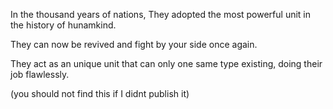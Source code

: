 In the thousand years of nations, They adopted the most powerful unit in the history of hunamkind.

They can now be revived and fight by your side once again.

They act as an unique unit that can only one same type existing, doing their job flawlessly.

(you should not find this if I didnt publish it)
